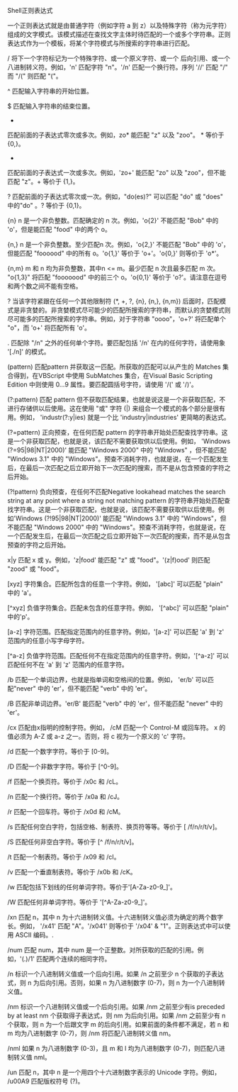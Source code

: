 Shell正则表达式

一个正则表达式就是由普通字符（例如字符 a 到 z）以及特殊字符（称为元字符）组成的文字模式。该模式描述在查找文字主体时待匹配的一个或多个字符串。正则表达式作为一个模板，将某个字符模式与所搜索的字符串进行匹配。

/ 
将下一个字符标记为一个特殊字符、或一个原义字符、或一个 后向引用、或一个八进制转义符。例如，'n' 匹配字符 "n"。'/n' 匹配一个换行符。序列 '//' 匹配 "/" 而 "/(" 则匹配 "("。

^ 
匹配输入字符串的开始位置。

$ 
匹配输入字符串的结束位置。

* 
匹配前面的子表达式零次或多次。例如，zo* 能匹配 "z" 以及 "zoo"。 * 等价于{0,}。

+ 
匹配前面的子表达式一次或多次。例如，'zo+' 能匹配 "zo" 以及 "zoo"，但不能匹配 "z"。+ 等价于 {1,}。

? 
匹配前面的子表达式零次或一次。例如，"do(es)?" 可以匹配 "do" 或 "does" 中的"do" 。? 等价于 {0,1}。

{n} 
n 是一个非负整数。匹配确定的 n 次。例如，'o{2}' 不能匹配 "Bob" 中的 'o'，但是能匹配 "food" 中的两个 o。

{n,} 
n 是一个非负整数。至少匹配n 次。例如，'o{2,}' 不能匹配 "Bob" 中的 'o'，但能匹配 "foooood" 中的所有 o。'o{1,}' 等价于 'o+'。'o{0,}' 则等价于 'o*'。

{n,m} 
m 和 n 均为非负整数，其中n <= m。最少匹配 n 次且最多匹配 m 次。 "o{1,3}" 将匹配 "fooooood" 中的前三个 o。'o{0,1}' 等价于 'o?'。请注意在逗号和两个数之间不能有空格。

? 
当该字符紧跟在任何一个其他限制符 (*, +, ?, {n}, {n,}, {n,m}) 后面时，匹配模式是非贪婪的。非贪婪模式尽可能少的匹配所搜索的字符串，而默认的贪婪模式则尽可能多的匹配所搜索的字符串。例如，对于字符串 "oooo"，'o+?' 将匹配单个 "o"，而 'o+' 将匹配所有 'o'。

. 
匹配除 "/n" 之外的任何单个字符。要匹配包括 '/n' 在内的任何字符，请使用象 '[./n]' 的模式。

(pattern) 
匹配pattern 并获取这一匹配。所获取的匹配可以从产生的 Matches 集合得到，在VBScript 中使用 SubMatches 集合，在Visual Basic Scripting Edition 中则使用 $0…$9 属性。要匹配圆括号字符，请使用 '/(' 或 '/)'。

(?:pattern) 
匹配 pattern 但不获取匹配结果，也就是说这是一个非获取匹配，不进行存储供以后使用。这在使用 "或" 字符 (|) 来组合一个模式的各个部分是很有用。例如， 'industr(?:y|ies) 就是一个比 'industry|industries' 更简略的表达式。

(?=pattern) 
正向预查，在任何匹配 pattern 的字符串开始处匹配查找字符串。这是一个非获取匹配，也就是说，该匹配不需要获取供以后使用。例如， 'Windows (?=95|98|NT|2000)' 能匹配 "Windows 2000" 中的 "Windows" ，但不能匹配 "Windows 3.1" 中的 "Windows"。预查不消耗字符，也就是说，在一个匹配发生后，在最后一次匹配之后立即开始下一次匹配的搜索，而不是从包含预查的字符之后开始。

(?!pattern) 
负向预查，在任何不匹配Negative lookahead matches the search string at any point where a string not matching pattern 的字符串开始处匹配查找字符串。这是一个非获取匹配，也就是说，该匹配不需要获取供以后使用。例如'Windows (?!95|98|NT|2000)' 能匹配 "Windows 3.1" 中的 "Windows"，但不能匹配 "Windows 2000" 中的 "Windows"。预查不消耗字符，也就是说，在一个匹配发生后，在最后一次匹配之后立即开始下一次匹配的搜索，而不是从包含预查的字符之后开始。

x|y 
匹配 x 或 y。例如，'z|food' 能匹配 "z" 或 "food"。'(z|f)ood' 则匹配 "zood" 或 "food"。

[xyz] 
字符集合。匹配所包含的任意一个字符。例如， '[abc]' 可以匹配 "plain" 中的 'a'。

[^xyz] 
负值字符集合。匹配未包含的任意字符。例如， '[^abc]' 可以匹配 "plain" 中的'p'。

[a-z] 
字符范围。匹配指定范围内的任意字符。例如，'[a-z]' 可以匹配 'a' 到 'z' 范围内的任意小写字母字符。

[^a-z] 
负值字符范围。匹配任何不在指定范围内的任意字符。例如，'[^a-z]' 可以匹配任何不在 'a' 到 'z' 范围内的任意字符。

/b 
匹配一个单词边界，也就是指单词和空格间的位置。例如， 'er/b' 可以匹配"never" 中的 'er'，但不能匹配 "verb" 中的 'er'。

/B 
匹配非单词边界。'er/B' 能匹配 "verb" 中的 'er'，但不能匹配 "never" 中的 'er'。

/cx 
匹配由x指明的控制字符。例如， /cM 匹配一个 Control-M 或回车符。 x 的值必须为 A-Z 或 a-z 之一。否则，将 c 视为一个原义的 'c' 字符。

/d 
匹配一个数字字符。等价于 [0-9]。

/D 
匹配一个非数字字符。等价于 [^0-9]。

/f 
匹配一个换页符。等价于 /x0c 和 /cL。

/n 
匹配一个换行符。等价于 /x0a 和 /cJ。

/r 
匹配一个回车符。等价于 /x0d 和 /cM。

/s 
匹配任何空白字符，包括空格、制表符、换页符等等。等价于 [ /f/n/r/t/v]。

/S 
匹配任何非空白字符。等价于 [^ /f/n/r/t/v]。

/t 
匹配一个制表符。等价于 /x09 和 /cI。

/v 
匹配一个垂直制表符。等价于 /x0b 和 /cK。

/w 
匹配包括下划线的任何单词字符。等价于'[A-Za-z0-9_]'。

/W 
匹配任何非单词字符。等价于 '[^A-Za-z0-9_]'。

/xn 
匹配 n，其中 n 为十六进制转义值。十六进制转义值必须为确定的两个数字长。例如， '/x41' 匹配 "A"。'/x041' 则等价于 '/x04' & "1"。正则表达式中可以使用 ASCII 编码。.

/num 
匹配 num，其中 num 是一个正整数。对所获取的匹配的引用。例如，'(.)/1' 匹配两个连续的相同字符。

/n 
标识一个八进制转义值或一个后向引用。如果 /n 之前至少 n 个获取的子表达式，则 n 为后向引用。否则，如果 n 为八进制数字 (0-7)，则 n 为一个八进制转义值。

/nm 
标识一个八进制转义值或一个后向引用。如果 /nm 之前至少有is preceded by at least nm 个获取得子表达式，则 nm 为后向引用。如果 /nm 之前至少有 n 个获取，则 n 为一个后跟文字 m 的后向引用。如果前面的条件都不满足，若 n 和 m 均为八进制数字 (0-7)，则 /nm 将匹配八进制转义值 nm。

/nml 
如果 n 为八进制数字 (0-3)，且 m 和 l 均为八进制数字 (0-7)，则匹配八进制转义值 nml。

/un 
匹配 n，其中 n 是一个用四个十六进制数字表示的 Unicode 字符。例如， /u00A9 匹配版权符号 (?)。
